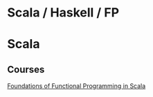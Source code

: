 # Scala / Haskell / FP

# Scala

## Courses

[Foundations of Functional Programming in Scala](https://www.fp-tower.com/courses/foundations)